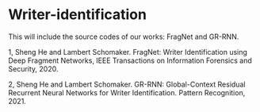 # Writer-identification

This will include the source codes of our works: FragNet and GR-RNN.

1, Sheng He and Lambert Schomaker. FragNet: Writer Identification using Deep Fragment Networks, IEEE Transactions on Information Forensics and Security, 2020.

2, Sheng He and Lambert Schomaker. GR-RNN: Global-Context Residual Recurrent  Neural Networks for Writer Identification. Pattern Recognition, 2021.
